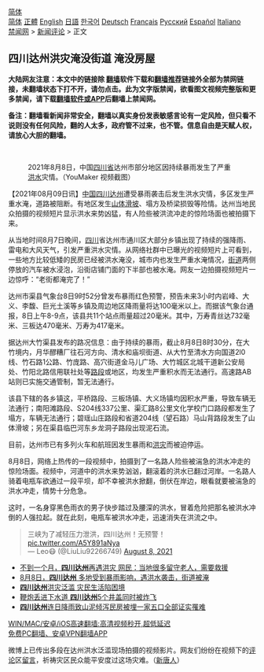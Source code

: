  <!-- 面包屑导航 --> <div class="breadcrumb"><!-- GTranslate: https://gtranslate.io/ -->  <div class="switcher notranslate">  <div class="selected">  <a href="#" onclick="return false;"> 简体</a>  </div>  <div class="option">  <a href="https://www.bannedbook.org" onclick="doGTranslate('zh-CN|zh-CN');jQuery('div.switcher div.selected a').html(jQuery(this).html());return false;" title="简体中文" class="nturl selected"> 简体</a>  <a href="https://www.bannedbook.org/zh-tw/" onclick="doGTranslate('zh-CN|zh-TW');jQuery('div.switcher div.selected a').html(jQuery(this).html());return false;" title="繁體中文" class="nturl"> 正體</a>  <a href="https://www.bannedbook.org/en/" onclick="doGTranslate('zh-CN|en');jQuery('div.switcher div.selected a').html(jQuery(this).html());return false;" title="English" class="nturl"> English</a>  <a href="https://www.bannedbook.org/ja/" onclick="doGTranslate('zh-CN|ja');jQuery('div.switcher div.selected a').html(jQuery(this).html());return false;" title="日本語" class="nturl"> 日語</a>  <a href="https://www.bannedbook.org/ko/" onclick="doGTranslate('zh-CN|ko');jQuery('div.switcher div.selected a').html(jQuery(this).html());return false;" title="한국어" class="nturl"> 한국어</a>  <a href="https://www.bannedbook.org/de/" onclick="doGTranslate('zh-CN|de');jQuery('div.switcher div.selected a').html(jQuery(this).html());return false;" title="Deutsch" class="nturl"> Deutsch</a>  <a href="https://www.bannedbook.org/fr/" onclick="doGTranslate('zh-CN|fr');jQuery('div.switcher div.selected a').html(jQuery(this).html());return false;" title="Français" class="nturl"> Français</a>  <a href="https://www.bannedbook.org/ru/" onclick="doGTranslate('zh-CN|ru');jQuery('div.switcher div.selected a').html(jQuery(this).html());return false;" title="Русский" class="nturl"> Русский</a>  <a href="https://www.bannedbook.org/es/" onclick="doGTranslate('zh-CN|es');jQuery('div.switcher div.selected a').html(jQuery(this).html());return false;" title="Español" class="nturl"> Español</a>  <a href="https://www.bannedbook.org/it/" onclick="doGTranslate('zh-CN|it');jQuery('div.switcher div.selected a').html(jQuery(this).html());return false;" title="Italiano" class="nturl"> Italiano</a>  </div>  </div>      <div class='breadcrumb-sub'><!-- Breadcrumb NavXT 6.3.0 --> <a href="https://www.bannedbook.org/" class="home">禁闻网</a> &gt; <a href="https://www.bannedbook.org/bnews/comments/" class="category">新闻评论</a> &gt; 正文</div></div><h2>四川达州洪灾淹没街道 淹没房屋</h2> <p class="notice"><b>大陆网友注意：本文中的链接除 <a href="https://github.com/bannedbook/fanqiang" >翻墙</a>软件下载和<a href="https://github.com/killgcd/justmysocks/blob/master/README.md">翻墙推荐</a>链接外全部为禁网链接，未翻墙状态下打不开，请勿点击。此为文字版禁闻，欲看图文视频完整版和更多禁闻，请下载<a href="https://github.com/bannedbook/fanqiang">翻墙软件或APP</a>后翻墙上禁闻网。</p><p>备注：翻墙看新闻非常安全，翻墙以真实身份发表敏感言论有一定风险，但只看不说则没有任何风险，翻的人太多，政府管不过来，也不管。信息自由是天赋人权，请放心大胆的翻墙。</b></p>  <div class="entry"> <br /> <figure><a href="https://i1.wp.com/upload-images-bucket-v64rleca837do.s3.eu-west-1.amazonaws.com/wp-content/uploads/2021/08/09020111/biao-zhi-tu-3-800x450-1.jpeg?fit=800%2C450&#038;ssl=1" data-caption="2021年8月8日，中国四川省达州市部分地区因持续暴雨发生了严重洪水灾情。（YouMaker 视频截图） "></a><figcaption class="wp-caption-text">2021年8月8日，中国<a href="https://www.bannedbook.org/bnews/tag/%E5%9B%9B%E5%B7%9D%E7%9C%81/" class="st_tag internal_tag" rel="tag" title="标签 四川省 下的日志">四川省</a>达州市部分地区因持续暴雨发生了严重<a href="https://www.bannedbook.org/bnews/tag/%e6%b4%aa%e6%b0%b4/" class="st_tag internal_tag" rel="tag" title="标签 洪水 下的日志">洪水</a>灾情。（YouMaker 视频截图） </figcaption></figure> <p>【2021年08月09日讯】<span class='wp_keywordlink_affiliate'><a href="https://www.bannedbook.org/" title="中国" target="_blank">中国</a></span><a href="https://www.bannedbook.org/bnews/tag/%E5%9B%9B%E5%B7%9D%E8%BE%BE%E5%B7%9E/" class="st_tag internal_tag" rel="tag" title="标签 四川达州 下的日志">四川达州</a>遭受暴雨袭击后发生洪水灾情，多区发生严重水淹，道路被阻断。有地区发生<a href="https://www.bannedbook.org/bnews/tag/%e5%b1%b1%e4%bd%93%e6%bb%91%e5%9d%a1/" class="st_tag internal_tag" rel="tag" title="标签 山体滑坡 下的日志">山体滑坡</a>、塌方及桥梁损毁等险情。达州当地民众拍摄的视频短片显示洪水来势凶猛，有人险些被洪流冲走的惊险场面也被拍摄下来。</p> <p>从当地时间8月7日晚间，<a href="https://www.bannedbook.org/bnews/tag/%e5%9b%9b%e5%b7%9d/" class="st_tag internal_tag" rel="tag" title="标签 四川 下的日志">四川</a>省达州市通川区大部分乡镇出现了持续的强降雨、雷电和大风天气，引发严重洪水灾情。从网络社群中已曝光的视频短片上可看到，一些地方比较低矮的民房已经被洪水淹没，城市内也发生严重水淹情况，<a href="https://www.bannedbook.org/bnews/tag/%E8%A1%97%E9%81%93/" class="st_tag internal_tag" rel="tag" title="标签 街道 下的日志">街道</a>两侧停放的汽车被水浸泡，沿街店铺门面的下半部也被水淹。网友一边拍摄视频短片一边惊呼：“老街都淹完了！”</p>  <p>达州市渠县气象台8日9时52分曾发布暴雨红色预警，预告未来3小时内岩峰、大义、李馥、巨光土溪等乡镇及周边地区降雨量将达100毫米以上。而据该气象台通报，8日上午8-9点，该县共11个站点雨量超过20毫米。其中，万寿青丝达732毫米、三板达470毫米、万寿为417毫米。</p> <p>据达州大竹渠县发布的路况信息：由于持续的暴雨，截止8月8日8时30分，在大竹境内，月华醪糟厂往石河方向、清水和庙坝街道、从大竹至清水方向国道2l0线、竹石路1公路、竹庞路、高穴街道金马儿广场、大竹城区北城干道新公安局处、竹阳北路信用联社处等<a href="https://www.bannedbook.org/bnews/tag/%E8%B7%AF%E6%AE%B5/" class="st_tag internal_tag" rel="tag" title="标签 路段 下的日志">路段</a>或地区，均发生严重积水而无法通行。高速路AB站则已实施交通管制，暂无法通行。</p>  <p>该县下辖的各乡镇这，平桥路段、三板场镇、大义场镇均因积水严重，导致车辆无法通行；南阳滩路段、S204线337公里、渠汇路8公里文化学校门口路段都发生了塌方，车辆无法通行；碧瑶山庄路段和省道204线（望石路）马山背路段发生了山体滑坡；另在渠县临巴河东乡龙洞子路段出现泥石流。</p> <p>目前，达州市已有多列火车和航班因发生暴雨和<a href="https://www.bannedbook.org/bnews/tag/%e6%b4%aa%e7%81%be/" class="st_tag internal_tag" rel="tag" title="标签 洪灾 下的日志">洪灾</a>而被迫停运。</p>  <p>8月8日，网络上热传的一段视频中，拍摄到了一名路人险些被湍急的洪水冲走的惊险场面。视频中，河道中的洪水来势汹汹，翻滚着的洪水已翻过河岸。一名路人骑着电瓶车欲通过一段平坝，却不幸被洪水掀翻，倒伏在岸边，眼看就要被湍急的洪水冲走，情势十分危急。</p> <p>这时，一名身穿黑色雨衣的男子快步踏过及腰深的洪水，冒着危险把那名被洪水冲倒的人强拉起。就在此刻，电瓶车被洪水冲走，迅速消失在洪流之中。</p>  <blockquote class="twitter-tweet" data-width="550" data-dnt="true"> 三峡为了减轻压力泄洪，四川达州！无预警！ <a href="https://t.co/A5Y891aNya">pic.twitter.com/A5Y891aNya</a><br/> &mdash; Leo😷 (@LiuLiu92266749) <a href="https://twitter.com/LiuLiu92266749/status/1424381766559617027?ref_src=twsrc%5Etfw">August 8, 2021</a><br/> </blockquote> <ul class='op-related-articles' title='相关阅读'> <li><a href='https://www.bannedbook.org/bnews/comments/20210809/1602941.html' target='_blank'>不到一个月，<b>四川达州</b>再遇洪灾 网民：当地很多留守老人，需要救援</a></li> <li><a href='https://www.bannedbook.org/bnews/bannedvideo/20210809/1602712.html' target='_blank'>8月8日，<b>四川达州</b> 多地受到暴雨影响，遇洪水袭击，街道被淹</a></li> <li><a href='https://www.bannedbook.org/bnews/cbnews/20210714/1586582.html' target='_blank'><b>四川达州</b>洪灾泛滥 灾民生活陷困境</a></li> <li><a href='https://www.bannedbook.org/bnews/cbnews/20210124/1473641.html' target='_blank'>鞭炮丢进下水道 <b>四川达州</b>5个井盖同时被炸飞</a></li> <li><a href='https://www.bannedbook.org/bnews/baitai/20201018/1416149.html' target='_blank'><b>四川达州</b>连日降雨致山泥倾泻民房被埋一家五口全部证实罹难</a></li> </ul> <p class="texttj"> <a href="https://github.com/bannedbook/fanqiang/wiki/V2ray%E6%9C%BA%E5%9C%BA" target="_blank">WIN/MAC/安卓/iOS高速翻墙:高清视频秒开,超低延迟</a><br/> <a href="https://github.com/bannedbook/fanqiang/wiki/%E7%A6%81%E9%97%BB%E7%BD%91%E5%AE%89%E5%8D%93%E7%BF%BB%E5%A2%99%E6%96%B0%E9%97%BBAPP" target="_blank">免费PC翻墙、安卓VPN翻墙APP</a></p><p>微博上已传出多段在达州洪水泛滥现场拍摄的视频影片。网友们纷纷在视频下的<span class='wp_keywordlink_affiliate'><a href="https://www.bannedbook.org/bnews/comments/" title="新闻评论" target="_blank">评论</a></span>区<span class='wp_keywordlink'><a href="https://www.bannedbook.org/bnews/tougao/" title="留言" target="_blank">留言</a></span>，祈祷灾区民众能平安度过这场灾难。（<span class='wp_keywordlink_affiliate'><a href="https://www.ntdtv.com/" title="新唐人">新唐人</a></span>）</p><a name='sharetosocial'></a>  <div style="margin-bottom:5px;padding-bottom:5px;clear:both"> <div id="archive-pix-1" class="banner-ads"> <!-- AuctionX Display platform tag START --> <div id="26318x728x90x621x_ADSLOT2" clicktrack="%%CLICK_URL_ESC%%"></div> <!-- AuctionX Display platform tag END --> </div> <div id="archive-pix-2" class="banner-ads"> <!-- AuctionX Display platform tag START --> <div id="26315x300x250x621x_ADSLOT2" clicktrack="%%CLICK_URL_ESC%%"></div> <!-- AuctionX Display platform tag END --> </div> </div>  <div id="archive-pix-1" class="banner-ads"> <!-- AuctionX Display platform tag START --> <div id="26318x728x90x621x_ADSLOT3" clicktrack="%%CLICK_URL_ESC%%"></div> <!-- AuctionX Display platform tag END --> </div> </div><!--END ENTRY--> 